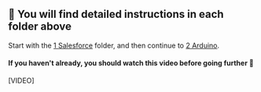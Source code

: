 ## :page_facing_up: You will find detailed instructions in each folder above
Start with the [1 Salesforce](1%20Salesforce) folder, and then continue to [2 Arduino](2%20Arduino).

#### If you haven't already, you should watch this video before going further :movie_camera:

[VIDEO]